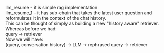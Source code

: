 llm_resume - it is simple rag implementation<br>
llm_resume_1 - it has sub-chain that takes the latest user question and reformulates it in the context of the chat history. <br>This can be thought of simply as building a new "history aware" retriever.<br> Whereas before we had:<br>
query -> retriever<br>
Now we will have:<br>
(query, conversation history) -> LLM -> rephrased query -> retriever<br>
